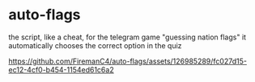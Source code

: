 # auto-flags
the script, like a cheat, for the telegram game "guessing nation flags"
it automatically chooses the correct option in the quiz


https://github.com/FiremanC4/auto-flags/assets/126985289/fc027d15-ec12-4cf0-b454-1154ed61c6a2

